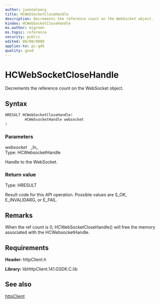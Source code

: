 ```yaml
---
author: joannaleecy
title: HCWebSocketCloseHandle
description: Decrements the reference count on the WebSocket object.
kindex: HCWebSocketCloseHandle
ms.author: migreen
ms.topic: reference
security: public
edited: 00/00/0000
applies-to: pc-gdk
quality: good
---
```


# HCWebSocketCloseHandle  

Decrements the reference count on the WebSocket object.  

## Syntax  
  
```cpp
HRESULT HCWebSocketCloseHandle(  
         HCWebsocketHandle websocket  
)  
```  
  
### Parameters  
  
*websocket* &nbsp;&nbsp;\_In\_  
Type: HCWebsocketHandle  
  
Handle to the WebSocket.  
  
  
### Return value  
Type: HRESULT
  
Result code for this API operation. Possible values are S_OK, E_INVALIDARG, or E_FAIL.
  
## Remarks  
  
When the ref count is 0, HCWebSocketCloseHandle() will free the memory associated with the HCWebsocketHandle.
  
## Requirements  
  
**Header:** httpClient.h
  
**Library:** libHttpClient.141.GSDK.C.lib
  
## See also  
[httpClient](../httpclient_members.md)  
  
  